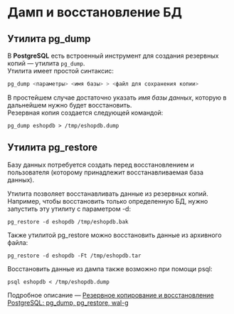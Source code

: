 # Дамп и восстановление БД

## Утилита pg_dump

В **PostgreSQL** есть встроенный инструмент для создания резервных копий — 
утилита `pg_dump`.<br> 
Утилита имеет простой синтаксис:
```python
pg_dump <параметры> <имя базы> > <файл для сохранения копии> 
```
В простейшем случае достаточно указать *имя базы данных*, которую в дальнейшем нужно 
будет восстановить. <br>
Резервная копия создается следующей командой:
```
pg_dump eshopdb > /tmp/eshopdb.dump
```

## Утилита pg_restore
Базу данных потребуется создать перед восстановлением и пользователя 
(которому принадлежит восстанавливаемая база данных).

Утилита позволяет восстанавливать данные из резервных копий. <br>
Например, чтобы восстановить только определенную БД, 
нужно запустить эту утилиту с параметром -d:
```
pg_restore -d eshopdb /tmp/eshopdb.bak
```
Также утилитой pg_restore можно восстановить данные из архивного 
файла:
```
pg_restore -d eshopdb -Ft /tmp/eshopdb.tar
```
Восстановить данные из дампа также возможно при помощи psql:
```
psql eshopdb < /tmp/eshopdb.dump
```
Подробное описание — [Резервное копирование и восстановление PostgreSQL: 
pg_dump, pg_restore, wal-g](https://selectel.ru/blog/postgresql-backup-tools/)

